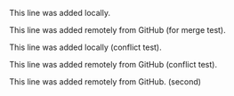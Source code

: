 This line was added locally.

This line was added remotely from GitHub (for merge test).

This line was added locally (conflict test).

This line was added remotely from GitHub (conflict test).

This line was added remotely from GitHub. (second)

